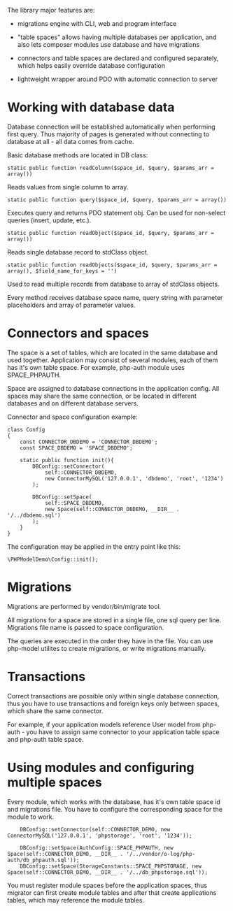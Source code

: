 The library major features are:

- migrations engine with CLI, web and program interface

- "table spaces" allows having multiple databases per application, and also lets composer modules use database and have migrations

- connectors and table spaces are declared and configured separately, which helps easily override database configuration

- lightweight wrapper around PDO with automatic connection to server

# Working with database data

Database connection will be established automatically when performing first query. Thus majority of pages is generated without connecting to database at all -  all data comes from cache.

Basic database methods are located in DB class: 

    static public function readColumn($space_id, $query, $params_arr = array())

Reads values from single column to array.

    static public function query($space_id, $query, $params_arr = array())
    
Executes query and returns PDO statement obj. Can be used for non-select queries (insert, update, etc.).    

    static public function readObject($space_id, $query, $params_arr = array())
   
Reads single database record to stdClass object. 
    
    static public function readObjects($space_id, $query, $params_arr = array(), $field_name_for_keys = '')

Used to read multiple records from database to array of stdClass objects.

Every method receives database space name, query string with parameter placeholders and array of parameter values.     

# Connectors and spaces

The space is a set of tables, which are located in the same database and used together. Application may consist of several modules, each of them has it's own table space. For example, php-auth module uses SPACE_PHPAUTH.

Space are assigned to database connections in the application config. All spaces may share the same connection, or be located in different databases and on different database servers.

Connector and space configuration example:

    class Config
    {
        const CONNECTOR_DBDEMO = 'CONNECTOR_DBDEMO';
        const SPACE_DBDEMO = 'SPACE_DBDEMO';
    
        static public function init(){
            DBConfig::setConnector(
                self::CONNECTOR_DBDEMO,
                new ConnectorMySQL('127.0.0.1', 'dbdemo', 'root', '1234')
            );
            
            DBConfig::setSpace(
                self::SPACE_DBDEMO,
                new Space(self::CONNECTOR_DBDEMO, __DIR__ . '/../dbdemo.sql')
            );
        }
    }

The configuration may be applied in the entry point like this:

    \PHPModelDemo\Config::init();
    
# Migrations

Migrations are performed by vendor/bin/migrate tool.

All migrations for a space are stored in a single file, one sql query per line. Migrations file name is passed to space configuration.   

The queries are executed in the order they have in the file. You can use php-model utilites to create migrations, or write migrations manually.

# Transactions

Correct transactions are possible only within single database connection, thus you have to use transactions and foreign keys only between spaces, which share the same connector. 

For example, if your application models reference User model from php-auth - you have to assign same connector to your application table space and php-auth table space. 

# Using modules and configuring multiple spaces

Every module, which works with the database, has it's own table space id and migrations file. You have to configure the corresponding space for the module to work. 

        DBConfig::setConnector(self::CONNECTOR_DEMO, new ConnectorMySQL('127.0.0.1', 'phpstorage', 'root', '1234'));

        DBConfig::setSpace(AuthConfig::SPACE_PHPAUTH, new Space(self::CONNECTOR_DEMO, __DIR__ . '/../vendor/o-log/php-auth/db_phpauth.sql'));
        DBConfig::setSpace(StorageConstants::SPACE_PHPSTORAGE, new Space(self::CONNECTOR_DEMO, __DIR__ . '/../db_phpstorage.sql'));

You must register module spaces before the application spaces, thus migrator can first create module tables and after that create applications tables, which may reference the module tables.
